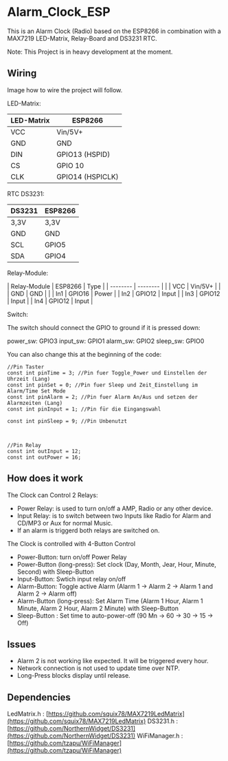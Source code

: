 # Alarm_Clock_ESP

This is an Alarm Clock (Radio) based on the ESP8266 in combination with a MAX7219 LED-Matrix, Relay-Board and DS3231 RTC.

Note: This Project is in heavy development at the moment.

## Wiring

Image how to wire the project will follow.

LED-Matrix:

| LED-Matrix | ESP8266 |
| -------- | -------- |
| VCC     | Vin/5V+   |
| GND     | GND    |
| DIN     | GPIO13 (HSPID)   |
| CS    | GPIO 10  |
| CLK     | GPIO14 (HSPICLK)  |

RTC DS3231:

| DS3231 | ESP8266 |
| -------- | -------- |
| 3,3V | 3,3V |
| GND | GND |
| SCL | GPIO5 |
| SDA | GPIO4 |

Relay-Module:

| Relay-Module | ESP8266 | Type |
| -------- | -------- |  |
| VCC     | Vin/5V+   |  |
| GND     | GND    |  |
| In1     | GPIO16    | Power |
| In2     | GPIO12    | Input |
| In3     | GPIO12    | Input |
| In4     | GPIO12    | Input |

Switch:

The switch should connect the GPIO to ground if it is pressed down:

power_sw: GPIO3
input_sw: GPIO1
alarm_sw: GPIO2
sleep_sw: GPIO0

You can also change this at the beginning of the code:
```
//Pin Taster
const int pinTime = 3; //Pin fuer Toggle_Power und Einstellen der Uhrzeit (Lang)
const int pinSet = 0; //Pin fuer Sleep und Zeit_Einstellung im Alarm/Time Set Mode
const int pinAlarm = 2; //Pin fuer Alarm An/Aus und setzen der Alarmzeiten (Lang)
const int pinInput = 1; //Pin für die Eingangswahl

const int pinSleep = 9; //Pin Unbenutzt



//Pin Relay
const int outInput = 12;
const int outPower = 16;
```

## How does it work

The Clock can Control 2 Relays:

* Power Relay: is used to turn on/off a AMP, Radio or any other device.
* Input Relay: is to switch between two Inputs like Radio for Alarm and CD/MP3 or Aux for normal Music.
* If an alarm is triggerd both relays are switched on.

The Clock is controlled with 4-Button Control

* Power-Button: turn on/off Power Relay
* Power-Button (long-press): Set clock (Day, Month, Jear, Hour, Minute, Second) with Sleep-Button
* Input-Button: Swtich input relay on/off
* Alarm-Button: Toggle active Alarm (Alarm 1 -> Alarm 2 -> Alarm 1 and Alarm 2 -> Alarm off)
* Alarm-Button (long-press): Set Alarm Time (Alarm 1 Hour, Alarm 1 Minute, Alarm 2 Hour, Alarm 2 Minute) with Sleep-Button
* Sleep-Button : Set time to auto-power-off (90 Mn -> 60 -> 30 -> 15 -> Off)

## Issues

* Alarm 2 is not working like expected. It will be triggered every hour.
* Network connection is not used to update time over NTP.
* Long-Press blocks display until release.

## Dependencies

LedMatrix.h : [https://github.com/squix78/MAX7219LedMatrix](https://github.com/squix78/MAX7219LedMatrix)
DS3231.h : [https://github.com/NorthernWidget/DS3231](https://github.com/NorthernWidget/DS3231)
WiFiManager.h : [https://github.com/tzapu/WiFiManager](https://github.com/tzapu/WiFiManager)
